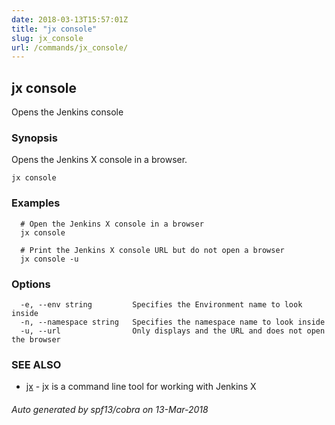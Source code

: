 ```yaml
---
date: 2018-03-13T15:57:01Z
title: "jx console"
slug: jx_console
url: /commands/jx_console/
---
```

## jx console

Opens the Jenkins console

### Synopsis


Opens the Jenkins X console in a browser.

```
jx console
```

### Examples

```
  # Open the Jenkins X console in a browser
  jx console
  
  # Print the Jenkins X console URL but do not open a browser
  jx console -u
```

### Options

```
  -e, --env string         Specifies the Environment name to look inside
  -n, --namespace string   Specifies the namespace name to look inside
  -u, --url                Only displays and the URL and does not open the browser
```

### SEE ALSO
* [jx](/commands/jx/)	 - jx is a command line tool for working with Jenkins X

###### Auto generated by spf13/cobra on 13-Mar-2018
